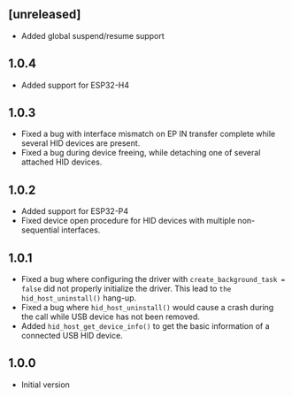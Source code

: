 ## [unreleased]

- Added global suspend/resume support

## 1.0.4
- Added support for ESP32-H4

## 1.0.3
- Fixed a bug with interface mismatch on EP IN transfer complete while several HID devices are present.
- Fixed a bug during device freeing, while detaching one of several attached HID devices.

## 1.0.2

- Added support for ESP32-P4
- Fixed device open procedure for HID devices with multiple non-sequential interfaces.

## 1.0.1

- Fixed a bug where configuring the driver with `create_background_task = false` did not properly initialize the driver. This lead to `the hid_host_uninstall()` hang-up.
- Fixed a bug where `hid_host_uninstall()` would cause a crash during the call while USB device has not been removed.
- Added `hid_host_get_device_info()` to get the basic information of a connected USB HID device.

## 1.0.0

- Initial version
